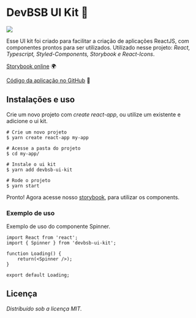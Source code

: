 # DevBSB UI Kit 🌠

![](https://devbsb.com.br:5000/files/234daa2a927fa910ceefd79f1f9ae355-ui-kit.png)

Esse UI kit foi criado para facilitar a criação de aplicações ReactJS, com componentes prontos para ser utilizados.
Utilizado nesse projeto: _React, Typescript, Styled-Components, Storybook e React-Icons_.

[Storybook online](https://devbsb.com.br/ui-kit/) 🌍

[Código da aplicação no GitHub](https://github.com/iaematt/ui-kit) 📝

## Instalações e uso

Crie um novo projeto com _create react-app_, ou utilize um existente e adicione o ui kit.

```
# Crie um novo projeto
$ yarn create react-app my-app

# Acesse a pasta do projeto
$ cd my-app/

# Instale o ui kit
$ yarn add devbsb-ui-kit

# Rode o projeto
$ yarn start
```

Pronto! Agora acesse nosso [storybook](https://devbsb.com.br/ui-kit/), para utilizar os components.

### Exemplo de uso

Exemplo de uso do componente Spinner.

```
import React from 'react';
import { Spinner } from 'devbsb-ui-kit';

function Loading() {
    return(<Spinner />);
}

export default Loading;
```

## Licença

_Distribuído sob a licença MIT._
